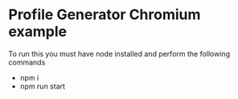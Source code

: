 # Profile Generator Chromium example
To run this you must have node installed and perform the following commands
- npm i
- npm run start